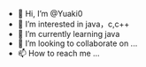 - 👋 Hi, I’m @Yuaki0
- 👀 I’m interested in java，c,c++
- 🌱 I’m currently learning java
- 💞️ I’m looking to collaborate on ...
- 📫 How to reach me ...

<!---
Yuaki0/Yuaki0 is a ✨ special ✨ repository because its `README.md` (this file) appears on your GitHub profile.
You can click the Preview link to take a look at your changes.
--->
